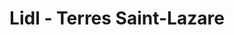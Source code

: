 ---
title: "Lidl - Terres Saint-Lazare"
url: /ris-orangis/lidl-terres-saint-lazare/
shop: Supermarkt
---